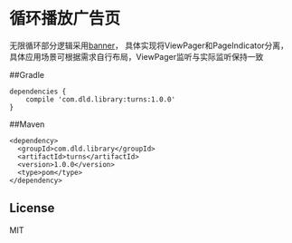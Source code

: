 # 循环播放广告页
无限循环部分逻辑采用[banner](https://github.com/youth5201314/banner)，
具体实现将ViewPager和PageIndicator分离，具体应用场景可根据需求自行布局，ViewPager监听与实际监听保持一致

##Gradle

    dependencies {
        compile 'com.dld.library:turns:1.0.0'
    }

##Maven

    <dependency>
      <groupId>com.dld.library</groupId>
      <artifactId>turns</artifactId>
      <version>1.0.0</version>
      <type>pom</type>
    </dependency>

## License

MIT

